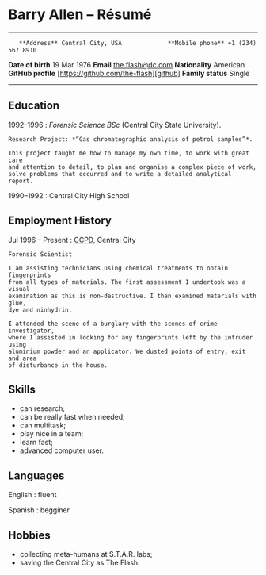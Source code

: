 Barry Allen – Résumé
====================

------------------ ---------------------- --- ------------------- ---------------------------------------
       **Address** Central City, USA             **Mobile phone** +1 (234) 567 8910
 **Date of birth** 19 Mar 1976                          **Email** the.flash@dc.com
   **Nationality** American                    **GitHub profile** [https://github.com/the-flash][github]
 **Family status** Single
------------------ ---------------------- --- ------------------- ---------------------------------------

Education
---------

1992–1996
:   *Forensic Science BSc* (Central City State University).

    Research Project: *“Gas chromatographic analysis of petrol samples”*.

    This project taught me how to manage my own time, to work with great care
    and attention to detail, to plan and organise a complex piece of work,
    solve problems that occurred and to write a detailed analytical report.

<!-- -->

1990–1992
:   Central City High School

Employment History
------------------

Jul 1996 – Present
:   [CCPD][], Central City

    Forensic Scientist

    I am assisting technicians using chemical treatments to obtain fingerprints
    from all types of materials. The first assessment I undertook was a visual
    examination as this is non-destructive. I then examined materials with glue,
    dye and ninhydrin.

    I attended the scene of a burglary with the scenes of crime investigator,
    where I assisted in looking for any fingerprints left by the intruder using
    aluminium powder and an applicator. We dusted points of entry, exit and area
    of disturbance in the house.

Skills
------

- can research;
- can be really fast when needed;
- can multitask;
- play nice in a team;
- learn fast;
- advanced computer user.

Languages
---------

English
:   fluent

Spanish
:   begginer

Hobbies
-------

- collecting meta-humans at S.T.A.R. labs;
- saving the Central City as The Flash.

[github]:   https://github.com/the-flash
[ccpd]:     http://en.wikipedia.org/wiki/Central_City_Police_Department

